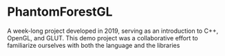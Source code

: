 # PhantomForestGL
A week-long project developed in 2019, serving as an introduction to C++, OpenGL, and GLUT. This demo project was a collaborative effort to familiarize ourselves with both the language and the libraries
